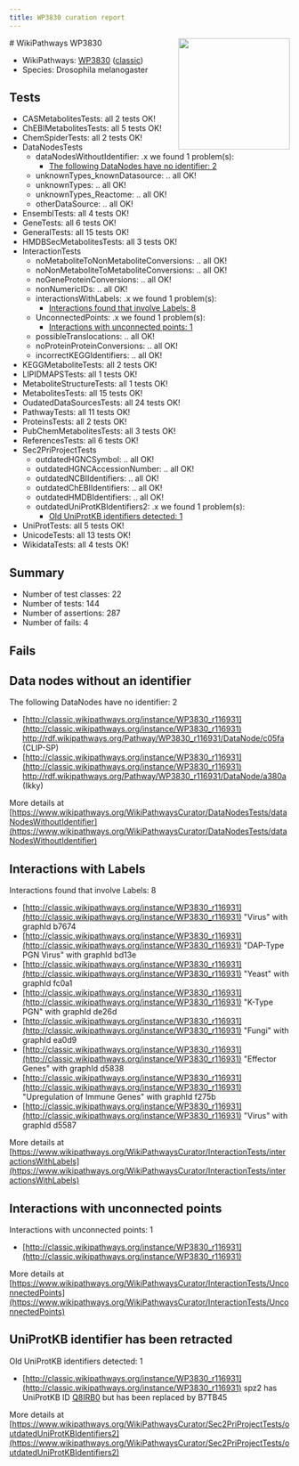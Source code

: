```yaml
---
title: WP3830 curation report
---
```


<img style="float: right; width: 200px" src="https://upload.wikimedia.org/wikipedia/commons/thumb/8/83/Wplogo_with_text_500.png/640px-Wplogo_with_text_500.png" />
# WikiPathways WP3830

* WikiPathways: [WP3830](https://wikipathways.org/pathways/WP3830) ([classic](https://classic.wikipathways.org/instance/WP3830))
* Species: Drosophila melanogaster
## Tests
* CASMetabolitesTests: all 2 tests OK!
* ChEBIMetabolitesTests: all 5 tests OK!
* ChemSpiderTests: all 2 tests OK!
* DataNodesTests
    * dataNodesWithoutIdentifier: .x we found 1 problem(s):
        * [The following DataNodes have no identifier: 2](#d2d32fa1)
    * unknownTypes_knownDatasource: .. all OK!
    * unknownTypes: .. all OK!
    * unknownTypes_Reactome: .. all OK!
    * otherDataSource: .. all OK!
* EnsemblTests: all 4 tests OK!
* GeneTests: all 6 tests OK!
* GeneralTests: all 15 tests OK!
* HMDBSecMetabolitesTests: all 3 tests OK!
* InteractionTests
    * noMetaboliteToNonMetaboliteConversions: .. all OK!
    * noNonMetaboliteToMetaboliteConversions: .. all OK!
    * noGeneProteinConversions: .. all OK!
    * nonNumericIDs: .. all OK!
    * interactionsWithLabels: .x we found 1 problem(s):
        * [Interactions found that involve Labels: 8](#630d267f)
    * UnconnectedPoints: .x we found 1 problem(s):
        * [Interactions with unconnected points: 1](#35a61ad9)
    * possibleTranslocations: .. all OK!
    * noProteinProteinConversions: .. all OK!
    * incorrectKEGGIdentifiers: .. all OK!
* KEGGMetaboliteTests: all 2 tests OK!
* LIPIDMAPSTests: all 1 tests OK!
* MetaboliteStructureTests: all 1 tests OK!
* MetabolitesTests: all 15 tests OK!
* OudatedDataSourcesTests: all 24 tests OK!
* PathwayTests: all 11 tests OK!
* ProteinsTests: all 2 tests OK!
* PubChemMetabolitesTests: all 3 tests OK!
* ReferencesTests: all 6 tests OK!
* Sec2PriProjectTests
    * outdatedHGNCSymbol: .. all OK!
    * outdatedHGNCAccessionNumber: .. all OK!
    * outdatedNCBIIdentifiers: .. all OK!
    * outdatedChEBIIdentifiers: .. all OK!
    * outdatedHMDBIdentifiers: .. all OK!
    * outdatedUniProtKBIdentifiers2: .x we found 1 problem(s):
        * [Old UniProtKB identifiers detected: 1](#8da302c8)
* UniProtTests: all 5 tests OK!
* UnicodeTests: all 13 tests OK!
* WikidataTests: all 4 tests OK!


## Summary

* Number of test classes: 22
* Number of tests: 144
* Number of assertions: 287
* Number of fails: 4

## Fails

<a name="d2d32fa1" />

## Data nodes without an identifier

The following DataNodes have no identifier: 2

* [http://classic.wikipathways.org/instance/WP3830_r116931](http://classic.wikipathways.org/instance/WP3830_r116931) http://rdf.wikipathways.org/Pathway/WP3830_r116931/DataNode/c05fa (CLIP-SP)
* [http://classic.wikipathways.org/instance/WP3830_r116931](http://classic.wikipathways.org/instance/WP3830_r116931) http://rdf.wikipathways.org/Pathway/WP3830_r116931/DataNode/a380a (Ikky)


More details at [https://www.wikipathways.org/WikiPathwaysCurator/DataNodesTests/dataNodesWithoutIdentifier](https://www.wikipathways.org/WikiPathwaysCurator/DataNodesTests/dataNodesWithoutIdentifier)

<a name="630d267f" />

## Interactions with Labels

Interactions found that involve Labels: 8

* [http://classic.wikipathways.org/instance/WP3830_r116931](http://classic.wikipathways.org/instance/WP3830_r116931) "Virus" with graphId b7674
* [http://classic.wikipathways.org/instance/WP3830_r116931](http://classic.wikipathways.org/instance/WP3830_r116931) "DAP-Type PGN Virus" with graphId bd13e
* [http://classic.wikipathways.org/instance/WP3830_r116931](http://classic.wikipathways.org/instance/WP3830_r116931) "Yeast" with graphId fc0a1
* [http://classic.wikipathways.org/instance/WP3830_r116931](http://classic.wikipathways.org/instance/WP3830_r116931) "K-Type PGN" with graphId de26d
* [http://classic.wikipathways.org/instance/WP3830_r116931](http://classic.wikipathways.org/instance/WP3830_r116931) "Fungi" with graphId ea0d9
* [http://classic.wikipathways.org/instance/WP3830_r116931](http://classic.wikipathways.org/instance/WP3830_r116931) "Effector Genes" with graphId d5838
* [http://classic.wikipathways.org/instance/WP3830_r116931](http://classic.wikipathways.org/instance/WP3830_r116931) "Upregulation of Immune Genes" with graphId f275b
* [http://classic.wikipathways.org/instance/WP3830_r116931](http://classic.wikipathways.org/instance/WP3830_r116931) "Virus" with graphId d5587


More details at [https://www.wikipathways.org/WikiPathwaysCurator/InteractionTests/interactionsWithLabels](https://www.wikipathways.org/WikiPathwaysCurator/InteractionTests/interactionsWithLabels)

<a name="35a61ad9" />

## Interactions with unconnected points

Interactions with unconnected points: 1

* [http://classic.wikipathways.org/instance/WP3830_r116931](http://classic.wikipathways.org/instance/WP3830_r116931)


More details at [https://www.wikipathways.org/WikiPathwaysCurator/InteractionTests/UnconnectedPoints](https://www.wikipathways.org/WikiPathwaysCurator/InteractionTests/UnconnectedPoints)

<a name="8da302c8" />

## UniProtKB identifier has been retracted

Old UniProtKB identifiers detected: 1

* [http://classic.wikipathways.org/instance/WP3830_r116931](http://classic.wikipathways.org/instance/WP3830_r116931) spz2 has UniProtKB ID [Q8IRB0](https://bioregistry.io/Q8IRB0) but has been replaced by B7TB45


More details at [https://www.wikipathways.org/WikiPathwaysCurator/Sec2PriProjectTests/outdatedUniProtKBIdentifiers2](https://www.wikipathways.org/WikiPathwaysCurator/Sec2PriProjectTests/outdatedUniProtKBIdentifiers2)

